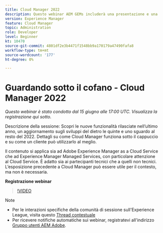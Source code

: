 ```yaml
---
title: Cloud Manager 2022
description: Questo webinar AEM GEMs includerà una presentazione e una demo sui seguenti argomenti:Esplora le nuove funzionalità rilasciate nell'ultimo anno, un aggiornamento sul dietro le quinte ... (Le descrizioni devono essere comprese tra 60 e 160 caratteri)
version: Experience Manager
feature: Cloud Manager
topic: Administration
role: Developer
level: Beginner
kt: 10470
source-git-commit: 4801df2e3b4471f1548bb9a170179a47490fafa8
workflow-type: tm+mt
source-wordcount: '177'
ht-degree: 0%

---
```



# Guardando sotto il cofano - Cloud Manager 2022

*Questo webinar è stato condotto dal 15 giugno alle 17:00 UTC. Visualizza la registrazione qui sotto.*

Descrizione della sessione: Scopri le nuove funzionalità rilasciate nell’ultimo anno, un aggiornamento sugli sviluppi del dietro le quinte e uno sguardo al resto del 2022. Dettagli su come Cloud Manager funziona sotto il cappuccio e su come un cliente può utilizzarlo al meglio.  

Il contenuto si applica sia ad Adobe Experience Manager as a Cloud Service che ad Experience Manager Managed Services, con particolare attenzione al Cloud Service. È adatto sia ai partecipanti tecnici che a quelli non tecnici. L’esposizione precedente a Cloud Manager può essere utile per il contesto, ma non è necessaria.

**Registrazione webinar**

>[!VIDEO](https://video.tv.adobe.com/v/343876)

>[!NOTE]
>
>* Per le interazioni specifiche della comunità di sessione sull&#39;Experience League, visita questo [Thread contestuale](https://adobe.ly/3O0rdzd)
>* Per ricevere notifiche automatiche sui webinar, registratevi all&#39;indirizzo [Gruppo utenti AEM Adobe](https://aem-augs.adobe.com/).

